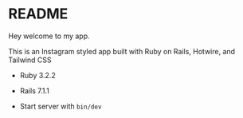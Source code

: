 # README

Hey welcome to my app.

This is an Instagram styled app built with Ruby on Rails, Hotwire, and Tailwind CSS

- Ruby 3.2.2

- Rails 7.1.1

- Start server with `bin/dev`
